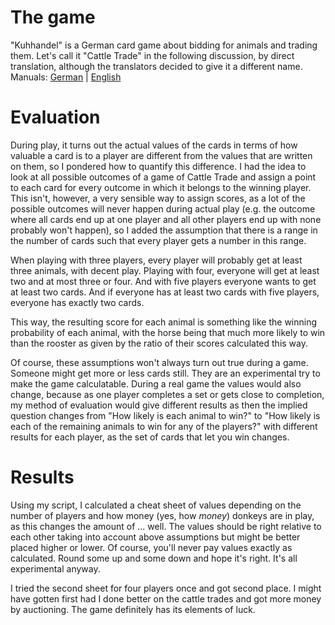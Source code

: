 # The game

"Kuhhandel" is a German card game about bidding for animals and trading them. Let's call it "Cattle Trade" in the following discussion, by direct translation, although the translators decided to give it a different name.\
Manuals: [German](https://www.ravensburger.de/spieleanleitungen/ecm/Spielanleitungen/20753%20anl%201534225.pdf) | [English](https://www.ravensburger.de/spielanleitungen/ecm/Spielanleitungen/Youre_Bluffing.pdf)

# Evaluation

During play, it turns out the actual values of the cards in terms of how valuable a card is to a player are different from the values that are written on them, so I pondered how to quantify this difference. I had the idea to look at all possible outcomes of a game of Cattle Trade and assign a point to each card for every outcome in which it belongs to the winning player.
This isn't, however, a very sensible way to assign scores, as a lot of the possible outcomes will never happen during actual play (e.g. the outcome where all cards end up at one player and all other players end up with none probably won't happen), so I added the assumption that there is a range in the number of cards such that every player gets a number in this range.

When playing with three players, every player will probably get at least three animals, with decent play.
Playing with four, everyone will get at least two and at most three or four.
And with five players everyone wants to get at least two cards. And if everyone has at least two cards with five players, everyone has exactly two cards.

This way, the resulting score for each animal is something like the winning probability of each animal, with the horse being that much more likely to win than the rooster as given by the ratio of their scores calculated this way.

Of course, these assumptions won't always turn out true during a game. Someone might get more or less cards still. They are an experimental try to make the game calculatable. During a real game the values would also change, because as one player completes a set or gets close to completion, my method of evaluation would give different results as then the implied question changes from "How likely is each animal to win?" to "How likely is each of the remaining animals to win for any of the players?" with different results for each player, as the set of cards that let you win changes.

# Results

Using my script, I calculated a cheat sheet of values depending on the number of players and how money (yes, how *money*) donkeys are in play, as this changes the amount of ... well. The values should be right relative to each other taking into account above assumptions but might be better placed higher or lower. Of course, you'll never pay values exactly as calculated. Round some up and some down and hope it's right. It's all experimental anyway.

I tried the second sheet for four players once and got second place. I might have gotten first had I done better on the cattle trades and got more money by auctioning. The game definitely has its elements of luck.
